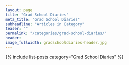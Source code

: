 ```yaml
---
layout: page
title: "Grad School Diaries"
meta_title: "Grad School Diaries"
subheadline: "Articles in Category"
teaser: ""
permalink: "/categories/grad-school-diaries/"
header:
image_fullwidth: gradschooldiaries-header.jpg
---
```

{% include list-posts category="Grad School Diaries" %}
